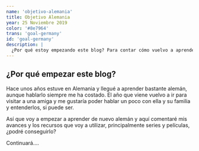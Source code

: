 ```yaml
---
name: 'objetivo-alemania'
title: Objetivo Alemania
year: 25 Noviembre 2019
color: '#8e7964'
trans: 'goal-germany'
id: 'goal-germany'
description: |
  ¿Por qué estoy empezando este blog? Para contar cómo vuelvo a aprender alemán para un viaje a Alemania en Mayo de 2020.
---
```


## ¿Por qué empezar este blog?

Hace unos años estuve en Alemania y llegué a aprender bastante alemán, aunque hablarlo siempre me ha costado. El año que viene vuelvo a ir para visitar a una amiga y me gustaría poder hablar un poco con ella y su familia y entenderlos, si puede ser.

Así que voy a empezar a aprender de nuevo alemán y aquí comentaré mis avances y los recursos que voy a utilizar, principalmente series y películas, ¿podré conseguirlo?

Continuará....